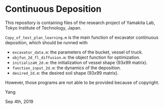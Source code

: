 # Continuous Deposition

This repository is containing files of the research project of Yamakita Lab, Tokyo Institute of Technology, Japan.

`Copy_of_test_plan_learning.m` is the main function of excavator continuous deposition, which should be runned with
- `excavator_data.m`: the parameters of the bucket, vessel of truck.
- `objfun_2d_fl_diffusion.m`: the object function for optimization.
- `initializaH_2d.m`: the initialization of vessel shape (93x99 matrix).
- `function_input_2d.m`: the dynamics of the deposition.
- `desired_2d.m`: the desired soil shape (93x99 matrix).

However, those programs are not able to be provided because of copyright.

Yang

Sep 4th, 2019